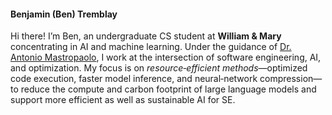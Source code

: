 
<h4>Benjamin (Ben) Tremblay</h4>

Hi there! I’m Ben, an undergraduate CS student at <strong>William &amp; Mary</strong>
concentrating in AI and machine learning. Under the guidance of
<a href="https://antoniomastropaolo.github.io">Dr. Antonio Mastropaolo</a>,
I work at the intersection of software engineering, AI, and optimization.
My focus is on <em>resource‑efficient methods</em>—optimized code execution, faster model inference,
and neural‑network compression—to reduce the compute and carbon footprint of large language models
and support more efficient as well as sustainable AI for SE.


<div style="display: grid; grid-template-columns: repeat(4, 1fr); gap: 15px; padding: 5px;">
    <a href="https://www.google.com"><i class="fa-solid fa-globe fa-2x"></i></a>
    <a href="https://www.linkedin.com/in/benjamin-tremblay-29a510247/"><i class="fa-brands fa-linkedin fa-2x"></i></a>
    <a href="https://x.com/"><i class="fa-brands fa-x-twitter fa-2x"></i></a>
    <a href="https://scholar.google.com/"><i class="fa-brands fa-google-scholar fa-2x"></i></a>
</div>


